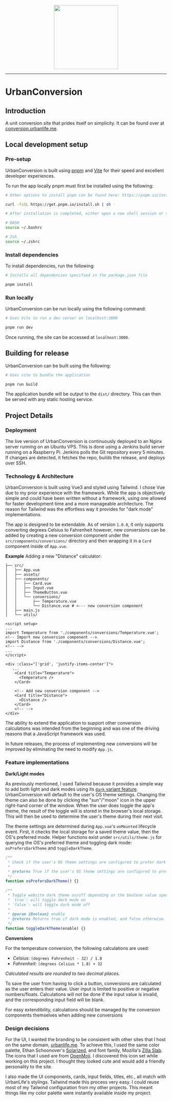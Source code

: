 <p align="center">
  <img
    width="200"
    height="200"
    src="https://mwaudyewggeblzfruwlr.supabase.co/storage/v1/object/sign/urban-conversion/logo.png?token=eyJhbGciOiJIUzI1NiIsInR5cCI6IkpXVCJ9.eyJ1cmwiOiJ1cmJhbi1jb252ZXJzaW9uL2xvZ28ucG5nIiwiaWF0IjoxNjUzNDUzNzE1LCJleHAiOjE5Njg4MTM3MTV9.DFLWo3iADBkOb1jNZsXZA83ttmMvrwCegptMWSdY4ww"
  >
</p>

---

# UrbanConversion

## Introduction

A unit conversion site that prides itself on simplicity. It can be found over at [conversion.urbanlife.me](https://conversion.urbanlife.me/).

## Local development setup

### Pre-setup

UrbanConversion is built using [pnpm](https://pnpm.io/) and [Vite](https://vitejs.dev/) for their speed and excellent developer experiences.

To run the app locally pnpm must first be installed using the following:

```bash
# Other options to install pnpm can be found here: https://pnpm.io/installation

curl -fsSL https://get.pnpm.io/install.sh | sh -

# After installation is completed, either open a new shell session or source the shell's configuration file

# BASH
source ~/.bashrc

# Zsh
source ~/.zshrc
```

### Install dependencies

To install dependencies, run the following:

```bash
# Installs all dependencies specified in the package.json file

pnpm install
```

### Run locally

UrbanConversion can be run locally using the following command:

```bash
# Uses Vite to run a dev server on localhost:3000

pnpm run dev
```

Once running, the site can be accessed at `localhost:3000`.

## Building for release

UrbanConversion can be built using the following:

```bash
# Uses vite to bundle the application

pnpm run build
```

The application bundle will be output to the `dist/` directory. This can then be served with any static hosting service.

## Project Details

### Deployment

The live version of UrbanConversion is continuously deployed to an Nginx server running on an Ubuntu VPS. This is done using a Jenkins build server running on a Raspberry Pi. Jenkins polls the Git repository every 5 minutes. If changes are detected, it fetches the repo, builds the release, and deploys over SSH.

### Technology & Architecture

UrbanConversion is built using Vue3 and styled using Tailwind. I chose Vue due to my prior experience with the framework. While the app is objectively simple and could have been written without a framework, using one allowed for faster development time and a more manageable architecture. The reason for Tailwind was the effortless way it provides for "dark mode" implementations.

The app is designed to be extendable. As of version `1.0.0`, it only supports converting degrees Celsius to Fahrenheit however, new conversions can be added by creating a new conversion component under the `src/components/conversions/` directory and then wrapping it in a `Card` component inside of `App.vue`.

**Example**
Adding a new "Distance" calculator:

```text
├── src/
│   ├── App.vue
│   ├── assets/
│   ├── components/
│   │   ├── Card.vue
│   │   ├── Input.vue
│   │   ├── ThemeButton.vue
│   │   └── conversions/
│   │       ├── Temperature.vue
│   │       └── Distance.vue # <--- new conversion component
│   ├── main.js
│   └── utils/
```

```vue
<script setup>
...
import Temperature from './components/conversions/Temperature.vue';
<!-- Import new conversion component -->
import Distance from './components/conversions/Distance.vue';
<!-- -->
...
</script>

<div :class="['grid', 'justify-items-center']">
   ...
    <Card title="Temperature">
      <Temperature />
    </Card>

    <!-- Add new conversion component -->
    <Card title="Distance">
      <Distance />
    </Card>
    <!-- -->
</div>
```

The ability to extend the application to support other conversion calculations was intended from the beginning and was one of the driving reasons that a JavaScript framework was used.

In future releases, the process of implementing new conversions will be improved by eliminating the need to modify `App.js`.

### Feature implementations

**Dark/Light modes**

As previously mentioned, I used Tailwind because it provides a simple way to add both light and dark modes using its [`dark` variant feature](https://tailwindcss.com/docs/dark-mode). UrbanConversion will default to the user's OS theme settings. Changing the theme can also be done by clicking the "sun"/"moon" icon in the upper right-hand corner of the window. When the user does toggle the app's theme, the result of the toggle will is stored in the browser's local storage. This will then be used to determine the user's theme during their next visit.

The theme settings are determined during `App.vue`'s `onMounted` lifecycle event. First, it checks the local storage for a saved theme value, then the OS's preferred mode. Helper functions exist under `src/utils/theme.js` for querying the OS's preferred theme and toggling dark mode: `osPrefersDarkTheme` and `toggleDarkTheme`.

```javascript
/**
 * Check if the user's OS theme settings are configured to prefer dark mode.
 *
 * @returns True if the user's OS theme settings are configured to prefer dark mode, and false otherwise.
 */
function osPrefersDarkTheme() {}
```

```javascript
/**
 * Toggle website dark theme on/off depending on the boolean value specified.
 * `true`: will toggle dark mode on
 * `false`: will toggle dark mode off
 *
 * @param {Boolean} enable
 * @returns Returns true if dark mode is enabled, and false otherwise.
 */
function toggleDarkTheme(enable) {}
```

**Conversions**

For the temperature conversion, the following calculations are used:

- _Celsius_: `(degrees Fahrenheit - 32) / 1.8`
- _Fahrenheit_: `(degrees Celsius * 1.8) + 32`

_Calculated results are rounded to two decimal places._

To save the user from having to click a button, conversions are calculated as the user enters their value. User input is limited to positive or negative numbers/floats. Calculations will not be done if the input value is invalid, and the corresponding input field will be blank.

For easy extendibility, calculations should be managed by the conversion components themselves when adding new conversions

### Design decisions

For the UI, I wanted the branding to be consistent with other sites that I host on the same domain, [urbanlife.me](https://urbanlife.me). To achieve this, I used the same color palette, Ethan Schoonover's [Solarized](https://ethanschoonover.com/solarized/), and font family, Mozilla's [Zilla Slab](https://blog.mozilla.org/opendesign/zilla-slab-common-language-shared-font/). The icons that I used are from [OpenMoji](https://openmoji.org/). I discovered this icon set while working on this project. I thought they looked cute and would add a friendly personality to the site.

I also made the UI components, cards, input fields, titles, etc., all match with UrbanLife's stylings. Tailwind made this process very easy. I could reuse most of my Tailwind configuration from my other projects. This meant things like my color palette were instantly available inside my project.
